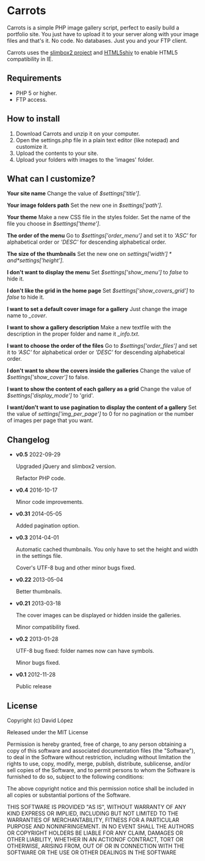 Carrots
==================================================

Carrots is a simple PHP image gallery script, perfect to easily build a portfolio site.
You just have to upload it to your server along with your image files and that's it.
No code. No databases. Just you and your FTP client.

Carrots uses the [slimbox2 project](http://www.digitalia.be/software/slimbox2) and [HTML5shiv](http://code.google.com/p/html5shiv/) to enable HTML5 compatibility in IE.


Requirements
--------------------------------------

* PHP 5 or higher.
* FTP access.


How to install
--------------------------------------

1. Download Carrots and unzip it on your computer.
2. Open the settings.php file in a plain text editor (like notepad) and customize it.
3. Upload the contents to your site.
4. Upload your folders with images to the 'images' folder.


What can I customize?
--------------------------------------

**Your site name**
Change the value of *$settings['title']*.

**Your image folders path**
Set the new one in *$settings['path']*.

**Your theme**
Make a new CSS file in the styles folder. Set the name of the file you choose in *$settings['theme']*.

**The order of the menu**
Go to *$settings['order_menu']* and set it to *'ASC'* for alphabetical order or *'DESC'* for descending alphabetical order.

**The size of the thumbnails**
Set the new one on *$settings['width']* and *$settings['height']*.

**I don't want to display the menu**
Set *$settings['show_menu']* to *false* to hide it.

**I don't like the grid in the home page**
Set *$settings['show_covers_grid']* to *false* to hide it.

**I want to set a default cover image for a gallery**
Just change the image name to *_cover*.

**I want to show a gallery description**
Make a new textfile with the description in the proper folder and name it *_info.txt*.

**I want to choose the order of the files**
Go to *$settings['order_files']* and set it to *'ASC'* for alphabetical order or *'DESC'* for descending alphabetical order.

**I don't want to show the covers inside the galleries**
Change the value of *$settings['show_cover']* to false.

**I want to show the content of each gallery as a grid**
Change the value of *$settings['display_mode']* to 'grid'.

**I want/don't want to use pagination to display the content of a gallery**
Set the value of *settings['img_per_page']* to 0 for no pagination or the number of images per page that you want.


Changelog
--------------------------------------

* **v0.5** 2022-09-29

    Upgraded jQuery and slimbox2 version.

    Refactor PHP code.

* **v0.4** 2016-10-17

	Minor code improvements.

* **v0.31** 2014-05-05

	Added pagination option.

* **v0.3** 2014-04-01

	Automatic cached thumbnails. You only have to set the height and width in the settings file.

	Cover's UTF-8 bug and other minor bugs fixed.

* **v0.22** 2013-05-04

	Better thumbnails.

* **v0.21** 2013-03-18

	The cover images can be displayed or hidden inside the galleries.

	Minor compatibility fixed.

* **v0.2** 2013-01-28

	UTF-8 bug fixed: folder names now can have symbols.

 	Minor bugs fixed.

* **v0.1** 2012-11-28

	Public release


License
--------------------------------------

Copyright (c) David López

Released under the MIT License

Permission is hereby granted, free of charge, to any person obtaining a
copy of this software and associated documentation files (the "Software"),
to deal in the Software without restriction, including without limitation
the rights to use, copy, modify, merge, publish, distribute, sublicense,
and/or sell copies of the Software, and to permit persons to whom the
Software is furnished to do so, subject to the following conditions:

The above copyright notice and this permission notice shall be included
in all copies or substantial portions of the Software.

THIS SOFTWARE IS PROVIDED "AS IS", WITHOUT WARRANTY OF ANY KIND EXPRESS
OR IMPLIED, INCLUDING BUT NOT LIMITED TO THE WARRANTIES OF MERCHANTABILITY,
FITNESS FOR A PARTICULAR PURPOSE AND NONINFRINGEMENT. IN NO EVENT SHALL
THE AUTHORS OR COPYRIGHT HOLDERS BE LIABLE FOR ANY CLAIM, DAMAGES OR OTHER
LIABILITY, WHETHER IN AN ACTIONOF CONTRACT, TORT OR OTHERWISE, ARISING FROM,
OUT OF OR IN CONNECTION WITH THE SOFTWARE OR THE USE OR OTHER DEALINGS IN
THE SOFTWARE